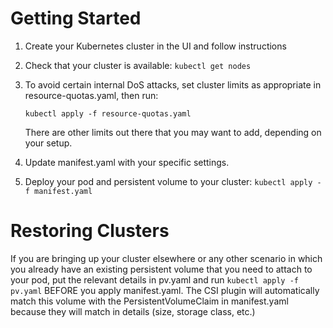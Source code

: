 # Getting Started

 1. Create your Kubernetes cluster in the UI and follow instructions
 2. Check that your cluster is available: `kubectl get nodes`
 3. To avoid certain internal DoS attacks, set cluster limits as appropriate
    in resource-quotas.yaml, then run:

    `kubectl apply -f resource-quotas.yaml`

    There are other limits out there that you may want to add, depending on your
    setup.
 4. Update manifest.yaml with your specific settings.
 5. Deploy your pod and persistent volume to your cluster:
    `kubectl apply -f manifest.yaml`

# Restoring Clusters

If you are bringing up your cluster elsewhere or any other scenario in which
you already have an existing persistent volume that you need to attach to your
pod, put the relevant details in pv.yaml and run `kubectl apply -f pv.yaml`
BEFORE you apply manifest.yaml.  The CSI plugin will automatically match this
volume with the PersistentVolumeClaim in manifest.yaml because they will match
in details (size, storage class, etc.)
